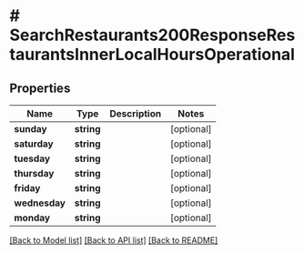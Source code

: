 # # SearchRestaurants200ResponseRestaurantsInnerLocalHoursOperational

## Properties

Name | Type | Description | Notes
------------ | ------------- | ------------- | -------------
**sunday** | **string** |  | [optional]
**saturday** | **string** |  | [optional]
**tuesday** | **string** |  | [optional]
**thursday** | **string** |  | [optional]
**friday** | **string** |  | [optional]
**wednesday** | **string** |  | [optional]
**monday** | **string** |  | [optional]

[[Back to Model list]](../../README.md#models) [[Back to API list]](../../README.md#endpoints) [[Back to README]](../../README.md)

